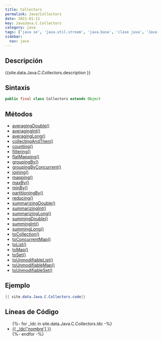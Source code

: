 ```yaml
---
title: Collectors
permalink: Java/Collectors
date: 2021-01-11
key: JavaJava.C.Collectors
category: java
tags: ['java se', 'java.util.stream', 'java.base', 'clase java', 'Java 1.8']
sidebar: 
  nav: java
---
```


## Descripción
{{site.data.Java.C.Collectors.description }}

## Sintaxis
~~~java
public final class Collectors extends Object
~~~

## Métodos
* [averagingDouble()](/Java/Collectors/averagingDouble)
* [averagingInt()](/Java/Collectors/averagingInt)
* [averagingLong()](/Java/Collectors/averagingLong)
* [collectingAndThen()](/Java/Collectors/collectingAndThen)
* [counting()](/Java/Collectors/counting)
* [filtering()](/Java/Collectors/filtering)
* [flatMapping()](/Java/Collectors/flatMapping)
* [groupingBy()](/Java/Collectors/groupingBy)
* [groupingByConcurrent()](/Java/Collectors/groupingByConcurrent)
* [joining()](/Java/Collectors/joining)
* [mapping()](/Java/Collectors/mapping)
* [maxBy()](/Java/Collectors/maxBy)
* [minBy()](/Java/Collectors/minBy)
* [partitioningBy()](/Java/Collectors/partitioningBy)
* [reducing()](/Java/Collectors/reducing)
* [summarizingDouble()](/Java/Collectors/summarizingDouble)
* [summarizingInt()](/Java/Collectors/summarizingInt)
* [summarizingLong()](/Java/Collectors/summarizingLong)
* [summingDouble()](/Java/Collectors/summingDouble)
* [summingInt()](/Java/Collectors/summingInt)
* [summingLong()](/Java/Collectors/summingLong)
* [toCollection()](/Java/Collectors/toCollection)
* [toConcurrentMap()](/Java/Collectors/toConcurrentMap)
* [toList()](/Java/Collectors/toList)
* [toMap()](/Java/Collectors/toMap)
* [toSet()](/Java/Collectors/toSet)
* [toUnmodifiableList()](/Java/Collectors/toUnmodifiableList)
* [toUnmodifiableMap()](/Java/Collectors/toUnmodifiableMap)
* [toUnmodifiableSet()](/Java/Collectors/toUnmodifiableSet)

## Ejemplo
~~~java
{{ site.data.Java.C.Collectors.code}}
~~~

## Líneas de Código
<ul>
{%- for _ldc in site.data.Java.C.Collectors.ldc -%}
   <li>
       <a href="{{_ldc['url'] }}">{{ _ldc['nombre'] }}</a>
   </li>
{%- endfor -%}
</ul>
